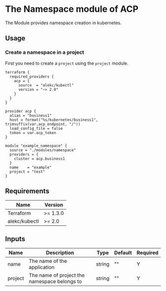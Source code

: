 # The Namespace module of ACP

The Module provides namespace creation in kubernetes.

## Usage

### Create a namespace in a project

First you need to create a `project` using the `project` module.

```hcl
terraform {
  required_providers {
    acp = {
      source  = "alekc/kubectl"
      version = "~> 2.0"
    }
  }
}

provider acp {
  alias = "business1"
  host = format("%s/kubernetes/business1", trimsuffix(var.acp_endpoint, "/"))
  load_config_file = false
  token = var.acp_token
}

module "example_namespace" {
  source = "./modules/namespace"
  providers = {
    cluster = acp.business1
  }
  name    = "example"
  project = "test"
}
```

## Requirements

| Name          | Version  |
| ------------- | -------- |
| Terraform     | >= 1.3.0 |
| alekc/kubectl | >= 2.0   |

## Inputs

| Name     | Description                                     | Type                                                                                                                                          | Default | Required |
|----------|-------------------------------------------------| --------------------------------------------------------------------------------------------------------------------------------------------- |---------| -------- |
| name     | The name of the application                     | string                                                                                                                                        | ""      | Y        |
| project  | The name of project the namespace belongs to    | string                                                                                                                                        | ""      | Y        |
